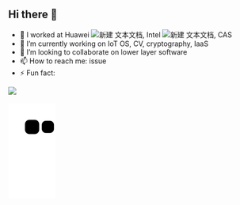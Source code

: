 ## Hi there 👋


- 🔭 I worked at Huawei ![新建 文本文档](https://github.com/spencergotowork/spencergotowork/assets/42672437/eb76935d-fd34-4449-8a37-a79e8def1549), Intel ![新建 文本文档](https://github.com/spencergotowork/spencergotowork/assets/42672437/dbada0b9-f3d4-43aa-8e91-4e01864f49de), CAS
- 🌱 I’m currently working on IoT OS, CV, cryptography, IaaS
- 👯 I’m looking to collaborate on lower layer software
- 📫 How to reach me: issue
- ⚡ Fun fact:

<!--
![Ran's github stats](https://github-readme-stats.vercel.app/api?username=spencergotowork&show_icons=true&theme=radical)
-->

![](https://komarev.com/ghpvc/?username=spencergotowork&color=dc143c)

![github contribution grid snake animation](https://raw.githubusercontent.com/spencergotowork/spencergotowork/output/github-contribution-grid-snake.svg)
<!-- ![不良帅](https://user-images.githubusercontent.com/42672437/236623853-2e5fc5fc-9fbe-43c2-8d21-7a6cd9912303.png) -->
